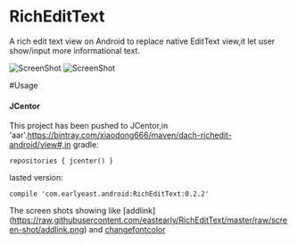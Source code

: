 # RichEditText
A rich edit text view on Android to replace native EditText view,it let user show/input more informational text.

![ScreenShot](https://raw.githubusercontent.com/eastearly/RichEditText/master/raw/screen-shot/addlink.png)
![ScreenShot](https://raw.githubusercontent.com/eastearly/RichEditText/master/raw/screen-shot/changefontcolor.png)

#Usage

#### JCentor

This project has been pushed to JCentor,in 'aar'.https://bintray.com/xiaodong666/maven/dach-richedit-android/view#,in gradle:

`repositories {
     jcenter()
 }`

 lasted version:

 `compile 'com.earlyeast.android:RichEditText:0.2.2'`



 The screen shots showing like [addlink] (https://raw.githubusercontent.com/eastearly/RichEditText/master/raw/screen-shot/addlink.png) and [changefontcolor](https://raw.githubusercontent.com/eastearly/RichEditText/master/raw/screen-shot/changefontcolor.png)

